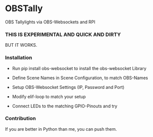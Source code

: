 # OBSTally
OBS Tallylights via OBS-Websockets and RPI

### THIS IS EXPERIMENTAL AND QUICK AND DIRTY
BUT IT WORKS.

### Installation
* Run pip install obs-websocket to install the obs-websocket Library

* Define Scene Names in Scene Configuration, to match OBS-Names

* Setup OBS-Websocket Settings (IP, Password and Port)

* Modify elif-loop to match your setup

* Connect LEDs to the matching GPIO-Pinouts and try

### Contribution
If you are better in Python than me, you can push them.
